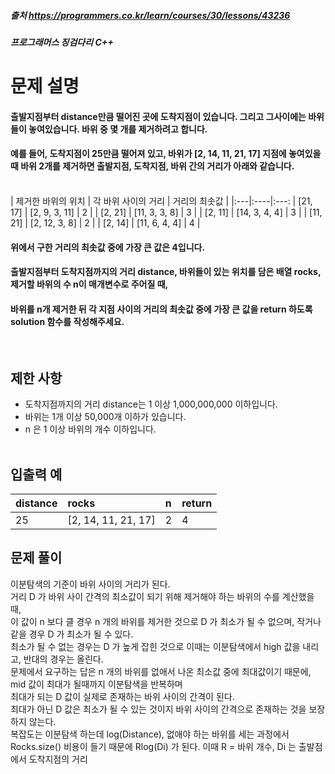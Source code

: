 ##### 출처 https://programmers.co.kr/learn/courses/30/lessons/43236
##### 프로그래머스 징검다리 C++

# 문제 설명<br>
#### 출발지점부터 distance만큼 떨어진 곳에 도착지점이 있습니다. 그리고 그사이에는 바위들이 놓여있습니다. 바위 중 몇 개를 제거하려고 합니다.
#### 예를 들어, 도착지점이 25만큼 떨어져 있고, 바위가 [2, 14, 11, 21, 17] 지점에 놓여있을 때 바위 2개를 제거하면 출발지점, 도착지점, 바위 간의 거리가 아래와 같습니다.
<br>
| 제거한 바위의 위치	 | 각 바위 사이의 거리	 | 거리의 최솟값 |
|:---|:----|:---:
| [21, 17] | [2, 9, 3, 11] | 2 |
| [2, 21] | [11, 3, 3, 8] | 3 |
| [2, 11] | [14, 3, 4, 4] | 3 |
| [11, 21] | [2, 12, 3, 8] | 2 |
| [2, 14] | [11, 6, 4, 4] | 4 | 
<br>

#### 위에서 구한 거리의 최솟값 중에 가장 큰 값은 4입니다.
#### 출발지점부터 도착지점까지의 거리 distance, 바위들이 있는 위치를 담은 배열 rocks, 제거할 바위의 수 n이 매개변수로 주어질 때,
#### 바위를 n개 제거한 뒤 각 지점 사이의 거리의 최솟값 중에 가장 큰 값을 return 하도록 solution 함수를 작성해주세요.
<br>

## 제한 사항
- 도착지점까지의 거리 distance는 1 이상 1,000,000,000 이하입니다.
- 바위는 1개 이상 50,000개 이하가 있습니다.
- n 은 1 이상 바위의 개수 이하입니다.
<br><br>

## 입출력 예  
| distance | rocks | n | return |
|:---|:------|:---|:---|
| 25 | [2, 14, 11, 21, 17] | 2 | 4 |

## 문제 풀이 <br>
이분탐색의 기준이 바위 사이의 거리가 된다.  
거리 D 가 바위 사이 간격의 최소값이 되기 위해 제거해야 하는 바위의 수를 계산했을 때,  
이 값이 n 보다 클 경우 n 개의 바위를 제거한 것으로 D 가 최소가 될 수 없으며, 작거나 같을 경우 D 가 최소가 될 수 있다.  
최소가 될 수 없는 경우는 D 가 높게 잡힌 것으로 이때는 이분탐색에서 high 값을 내리고, 반대의 경우는 올린다.  
문제에서 요구하는 답은 n 개의 바위를 없애서 나온 최소값 중에 최대값이기 때문에, mid 값이 최대가 될때까지 이분탐색을 반복하며  
최대가 되는 D 값이 실제로 존재하는 바위 사이의 간격이 된다.  
최대가 아닌 D 값은 최소가 될 수 있는 것이지 바위 사이의 간격으로 존재하는 것을 보장하지 않는다.  
복잡도는 이분탐색 하는데 log(Distance), 없애야 하는 바위를 세는 과정에서 Rocks.size() 비용이 들기 때문에
Rlog(Di) 가 된다. 이때 R = 바위 개수, Di 는 출발점에서 도착지점의 거리  
